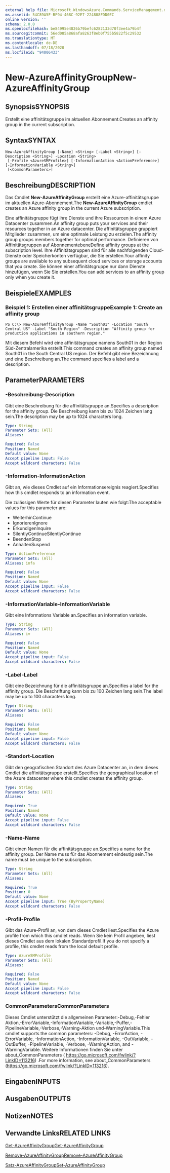 ```yaml
---
external help file: Microsoft.WindowsAzure.Commands.ServiceManagement.dll-Help.xml
ms.assetid: 54C89A5F-BF94-468C-92E7-224808FDD0EC
online version: ''
schema: 2.0.0
ms.openlocfilehash: be84995e4826b79befc6282133d70f3ee4a79b4f
ms.sourcegitcommit: 56ed085a868afa8263f8eb0f755b5822f5c29532
ms.translationtype: MT
ms.contentlocale: de-DE
ms.lasthandoff: 07/18/2020
ms.locfileid: "94006433"
---
```

# <span data-ttu-id="ccbcc-101">New-AzureAffinityGroup</span><span class="sxs-lookup"><span data-stu-id="ccbcc-101">New-AzureAffinityGroup</span></span>

## <span data-ttu-id="ccbcc-102">Synopsis</span><span class="sxs-lookup"><span data-stu-id="ccbcc-102">SYNOPSIS</span></span>
<span data-ttu-id="ccbcc-103">Erstellt eine affinitätsgruppe im aktuellen Abonnement.</span><span class="sxs-lookup"><span data-stu-id="ccbcc-103">Creates an affinity group in the current subscription.</span></span>

## <span data-ttu-id="ccbcc-104">Syntax</span><span class="sxs-lookup"><span data-stu-id="ccbcc-104">SYNTAX</span></span>

```
New-AzureAffinityGroup [-Name] <String> [-Label <String>] [-Description <String>] -Location <String>
 [-Profile <AzureSMProfile>] [-InformationAction <ActionPreference>] [-InformationVariable <String>]
 [<CommonParameters>]
```

## <span data-ttu-id="ccbcc-105">Beschreibung</span><span class="sxs-lookup"><span data-stu-id="ccbcc-105">DESCRIPTION</span></span>
<span data-ttu-id="ccbcc-106">Das Cmdlet **New-AzureAffinityGroup** erstellt eine Azure-affinitätsgruppe im aktuellen Azure-Abonnement.</span><span class="sxs-lookup"><span data-stu-id="ccbcc-106">The **New-AzureAffinityGroup** cmdlet creates an Azure affinity group in the current Azure subscription.</span></span>

<span data-ttu-id="ccbcc-107">Eine affinitätsgruppe fügt ihre Dienste und ihre Ressourcen in einem Azure Datacenter zusammen.</span><span class="sxs-lookup"><span data-stu-id="ccbcc-107">An affinity group puts your services and their resources together in an Azure datacenter.</span></span>
<span data-ttu-id="ccbcc-108">Die affinitätsgruppe gruppiert Mitglieder zusammen, um eine optimale Leistung zu erzielen.</span><span class="sxs-lookup"><span data-stu-id="ccbcc-108">The affinity group groups members together for optimal performance.</span></span>
<span data-ttu-id="ccbcc-109">Definieren von Affinitätsgruppen auf Abonnementebene</span><span class="sxs-lookup"><span data-stu-id="ccbcc-109">Define affinity groups at the subscription level.</span></span>
<span data-ttu-id="ccbcc-110">Ihre Affinitätsgruppen sind für alle nachfolgenden Cloud-Dienste oder Speicherkonten verfügbar, die Sie erstellen.</span><span class="sxs-lookup"><span data-stu-id="ccbcc-110">Your affinity groups are available to any subsequent cloud services or storage accounts that you create.</span></span>
<span data-ttu-id="ccbcc-111">Sie können einer affinitätsgruppe nur dann Dienste hinzufügen, wenn Sie Sie erstellen.</span><span class="sxs-lookup"><span data-stu-id="ccbcc-111">You can add services to an affinity group only when you create it.</span></span>

## <span data-ttu-id="ccbcc-112">Beispiele</span><span class="sxs-lookup"><span data-stu-id="ccbcc-112">EXAMPLES</span></span>

### <span data-ttu-id="ccbcc-113">Beispiel 1: Erstellen einer affinitätsgruppe</span><span class="sxs-lookup"><span data-stu-id="ccbcc-113">Example 1: Create an affinity group</span></span>
```
PS C:\> New-AzureAffinityGroup -Name "South01" -Location "South Central US" -Label "South Region" -Description "Affinity group for production applications in southern region."
```

<span data-ttu-id="ccbcc-114">Mit diesem Befehl wird eine affinitätsgruppe namens South01 in der Region Süd-Zentralamerika erstellt.</span><span class="sxs-lookup"><span data-stu-id="ccbcc-114">This command creates an affinity group named South01 in the South Central US region.</span></span>
<span data-ttu-id="ccbcc-115">Der Befehl gibt eine Bezeichnung und eine Beschreibung an.</span><span class="sxs-lookup"><span data-stu-id="ccbcc-115">The command specifies a label and a description.</span></span>

## <span data-ttu-id="ccbcc-116">Parameter</span><span class="sxs-lookup"><span data-stu-id="ccbcc-116">PARAMETERS</span></span>

### <span data-ttu-id="ccbcc-117">-Beschreibung</span><span class="sxs-lookup"><span data-stu-id="ccbcc-117">-Description</span></span>
<span data-ttu-id="ccbcc-118">Gibt eine Beschreibung für die affinitätsgruppe an.</span><span class="sxs-lookup"><span data-stu-id="ccbcc-118">Specifies a description for the affinity group.</span></span>
<span data-ttu-id="ccbcc-119">Die Beschreibung kann bis zu 1024 Zeichen lang sein.</span><span class="sxs-lookup"><span data-stu-id="ccbcc-119">The description may be up to 1024 characters long.</span></span>

```yaml
Type: String
Parameter Sets: (All)
Aliases: 

Required: False
Position: Named
Default value: None
Accept pipeline input: False
Accept wildcard characters: False
```

### <span data-ttu-id="ccbcc-120">-Information</span><span class="sxs-lookup"><span data-stu-id="ccbcc-120">-InformationAction</span></span>
<span data-ttu-id="ccbcc-121">Gibt an, wie dieses Cmdlet auf ein Informationsereignis reagiert.</span><span class="sxs-lookup"><span data-stu-id="ccbcc-121">Specifies how this cmdlet responds to an information event.</span></span>

<span data-ttu-id="ccbcc-122">Die zulässigen Werte für diesen Parameter lauten wie folgt:</span><span class="sxs-lookup"><span data-stu-id="ccbcc-122">The acceptable values for this parameter are:</span></span>

- <span data-ttu-id="ccbcc-123">Weiterhin</span><span class="sxs-lookup"><span data-stu-id="ccbcc-123">Continue</span></span>
- <span data-ttu-id="ccbcc-124">Ignorieren</span><span class="sxs-lookup"><span data-stu-id="ccbcc-124">Ignore</span></span>
- <span data-ttu-id="ccbcc-125">Erkundigen</span><span class="sxs-lookup"><span data-stu-id="ccbcc-125">Inquire</span></span>
- <span data-ttu-id="ccbcc-126">SilentlyContinue</span><span class="sxs-lookup"><span data-stu-id="ccbcc-126">SilentlyContinue</span></span>
- <span data-ttu-id="ccbcc-127">Beenden</span><span class="sxs-lookup"><span data-stu-id="ccbcc-127">Stop</span></span>
- <span data-ttu-id="ccbcc-128">Anhalten</span><span class="sxs-lookup"><span data-stu-id="ccbcc-128">Suspend</span></span>

```yaml
Type: ActionPreference
Parameter Sets: (All)
Aliases: infa

Required: False
Position: Named
Default value: None
Accept pipeline input: False
Accept wildcard characters: False
```

### <span data-ttu-id="ccbcc-129">-InformationVariable</span><span class="sxs-lookup"><span data-stu-id="ccbcc-129">-InformationVariable</span></span>
<span data-ttu-id="ccbcc-130">Gibt eine Informations Variable an.</span><span class="sxs-lookup"><span data-stu-id="ccbcc-130">Specifies an information variable.</span></span>

```yaml
Type: String
Parameter Sets: (All)
Aliases: iv

Required: False
Position: Named
Default value: None
Accept pipeline input: False
Accept wildcard characters: False
```

### <span data-ttu-id="ccbcc-131">-Label</span><span class="sxs-lookup"><span data-stu-id="ccbcc-131">-Label</span></span>
<span data-ttu-id="ccbcc-132">Gibt eine Bezeichnung für die affinitätsgruppe an.</span><span class="sxs-lookup"><span data-stu-id="ccbcc-132">Specifies a label for the affinity group.</span></span>
<span data-ttu-id="ccbcc-133">Die Beschriftung kann bis zu 100 Zeichen lang sein.</span><span class="sxs-lookup"><span data-stu-id="ccbcc-133">The label may be up to 100 characters long.</span></span>

```yaml
Type: String
Parameter Sets: (All)
Aliases: 

Required: False
Position: Named
Default value: None
Accept pipeline input: False
Accept wildcard characters: False
```

### <span data-ttu-id="ccbcc-134">-Standort</span><span class="sxs-lookup"><span data-stu-id="ccbcc-134">-Location</span></span>
<span data-ttu-id="ccbcc-135">Gibt den geografischen Standort des Azure Datacenter an, in dem dieses Cmdlet die affinitätsgruppe erstellt.</span><span class="sxs-lookup"><span data-stu-id="ccbcc-135">Specifies the geographical location of the Azure datacenter where this cmdlet creates the affinity group.</span></span>

```yaml
Type: String
Parameter Sets: (All)
Aliases: 

Required: True
Position: Named
Default value: None
Accept pipeline input: False
Accept wildcard characters: False
```

### <span data-ttu-id="ccbcc-136">-Name</span><span class="sxs-lookup"><span data-stu-id="ccbcc-136">-Name</span></span>
<span data-ttu-id="ccbcc-137">Gibt einen Namen für die affinitätsgruppe an.</span><span class="sxs-lookup"><span data-stu-id="ccbcc-137">Specifies a name for the affinity group.</span></span>
<span data-ttu-id="ccbcc-138">Der Name muss für das Abonnement eindeutig sein.</span><span class="sxs-lookup"><span data-stu-id="ccbcc-138">The name must be unique to the subscription.</span></span>

```yaml
Type: String
Parameter Sets: (All)
Aliases: 

Required: True
Position: 0
Default value: None
Accept pipeline input: True (ByPropertyName)
Accept wildcard characters: False
```

### <span data-ttu-id="ccbcc-139">-Profil</span><span class="sxs-lookup"><span data-stu-id="ccbcc-139">-Profile</span></span>
<span data-ttu-id="ccbcc-140">Gibt das Azure-Profil an, von dem dieses Cmdlet liest.</span><span class="sxs-lookup"><span data-stu-id="ccbcc-140">Specifies the Azure profile from which this cmdlet reads.</span></span>
<span data-ttu-id="ccbcc-141">Wenn Sie kein Profil angeben, liest dieses Cmdlet aus dem lokalen Standardprofil.</span><span class="sxs-lookup"><span data-stu-id="ccbcc-141">If you do not specify a profile, this cmdlet reads from the local default profile.</span></span>

```yaml
Type: AzureSMProfile
Parameter Sets: (All)
Aliases: 

Required: False
Position: Named
Default value: None
Accept pipeline input: False
Accept wildcard characters: False
```

### <span data-ttu-id="ccbcc-142">CommonParameters</span><span class="sxs-lookup"><span data-stu-id="ccbcc-142">CommonParameters</span></span>
<span data-ttu-id="ccbcc-143">Dieses Cmdlet unterstützt die allgemeinen Parameter:-Debug,-Fehler Aktion,-ErrorVariable,-InformationVariable,-Variable,-Puffer,-PipelineVariable,-Verbose,-Warning-Aktion und-WarningVariable.</span><span class="sxs-lookup"><span data-stu-id="ccbcc-143">This cmdlet supports the common parameters: -Debug, -ErrorAction, -ErrorVariable, -InformationAction, -InformationVariable, -OutVariable, -OutBuffer, -PipelineVariable, -Verbose, -WarningAction, and -WarningVariable.</span></span> <span data-ttu-id="ccbcc-144">Weitere Informationen finden Sie unter about_CommonParameters ( https://go.microsoft.com/fwlink/?LinkID=113216) .</span><span class="sxs-lookup"><span data-stu-id="ccbcc-144">For more information, see about_CommonParameters (https://go.microsoft.com/fwlink/?LinkID=113216).</span></span>

## <span data-ttu-id="ccbcc-145">Eingaben</span><span class="sxs-lookup"><span data-stu-id="ccbcc-145">INPUTS</span></span>

## <span data-ttu-id="ccbcc-146">Ausgaben</span><span class="sxs-lookup"><span data-stu-id="ccbcc-146">OUTPUTS</span></span>

## <span data-ttu-id="ccbcc-147">Notizen</span><span class="sxs-lookup"><span data-stu-id="ccbcc-147">NOTES</span></span>

## <span data-ttu-id="ccbcc-148">Verwandte Links</span><span class="sxs-lookup"><span data-stu-id="ccbcc-148">RELATED LINKS</span></span>

[<span data-ttu-id="ccbcc-149">Get-AzureAffinityGroup</span><span class="sxs-lookup"><span data-stu-id="ccbcc-149">Get-AzureAffinityGroup</span></span>](./Get-AzureAffinityGroup.md)

[<span data-ttu-id="ccbcc-150">Remove-AzureAffinityGroup</span><span class="sxs-lookup"><span data-stu-id="ccbcc-150">Remove-AzureAffinityGroup</span></span>](./Remove-AzureAffinityGroup.md)

[<span data-ttu-id="ccbcc-151">Satz-AzureAffinityGroup</span><span class="sxs-lookup"><span data-stu-id="ccbcc-151">Set-AzureAffinityGroup</span></span>](./Set-AzureAffinityGroup.md)


